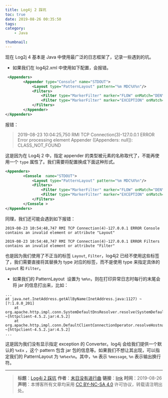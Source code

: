 ```yaml
---
title: Log4j 2 踩坑
toc: true
date: 2019-08-26 00:35:50
tags:
category:
	- Java

thumbnail:
---
```

现在 Log2j 4 基本是 Java 中使用最广泛的日志框架了，记录一些遇到的坑。

<!--more-->

* 如果我们在 log4j2.xml 中使用如下配置，会报错。

```xml
 <Appenders>
        <Appender type="Console" name="STDOUT">
            <Layout type="PatternLayout" pattern="%m MDC%X%n"/>
            <Filters>
                <Filter type="MarkerFilter" marker="FLOW" onMatch="DENY" onMismatch="NEUTRAL"/>
                <Filter type="MarkerFilter" marker="EXCEPTION" onMatch="DENY" onMismatch="ACCEPT"/>
            </Filters>
        </Appender>
</Appenders>
```

报错：

> 2019-08-23 10:04:25,750 RMI TCP Connection(3)-127.0.0.1 ERROR Error processing element Appender ([Appenders: null]): CLASS_NOT_FOUND

这是因为在 Log4j 2 中，指定 appender 的类型被元素的名称取代了，不能再使用一个 `type` 属性了。我们需要将配置换成下面这种形式。

```xml
<Appenders>
        <Console  name="STDOUT">
            <Layout type="PatternLayout" pattern="%m MDC%X%n"/>
            <Filters>
                <Filter type="MarkerFilter" marker="FLOW" onMatch="DENY" onMismatch="NEUTRAL"/>
                <Filter type="MarkerFilter" marker="EXCEPTION" onMatch="DENY" onMismatch="ACCEPT"/>
            </Filters>
        </Console >
</Appenders>
```

同理，我们还可能会遇到如下报错：

```log
2019-08-23 10:54:48,747 RMI TCP Connection(4)-127.0.0.1 ERROR Console contains an invalid element or attribute "Layout"

2019-08-23 10:54:48,747 RMI TCP Connection(4)-127.0.0.1 ERROR Filters contains an invalid element or attribute "Filter"
```

也是因为我们使用了不正当的标签 `Layout`, `Filter`，log4j2 已经不使用这些标签了，我们需要直接将其替换为 type 对应的标签，而不是使用 type 来指定具体的 `Layout`  和 `Filter`。


* 如果我们的 PatternLayout  设置为 `%m%n`，则在打印异常日志时每行的末尾会将 jar 的信息打出来，比如：

```log
...
at java.net.InetAddress.getAllByName(InetAddress.java:1127) ~[?:1.8.0_201]
	at org.apache.http.impl.conn.SystemDefaultDnsResolver.resolve(SystemDefaultDnsResolver.java:45) ~[httpclient-4.5.2.jar:4.5.2]
	at org.apache.http.impl.conn.DefaultClientConnectionOperator.resolveHostname(DefaultClientConnectionOperator.java:262) ~[httpclient-4.5.2.jar:4.5.2]
...
```

这是因为我们没有显示指定 exception 的 Converter。log4j 会给我们提供一个默认的 `%xEx` ，这个 pattern 包含 jar 包的信息等。如果我们不想让其出现，可以指定我们的 PatternLayout 为 `%m%ex%n`。其中，`%m` 表示 `%message`, `%n` 表示输出换行符。

---
> **标题**：[Log4j 2 踩坑](https://dengkaiting.com/2019/08/26/Log4j-2-踩坑/)
> **作者**：[末日没有进行曲](https://dengkaiting.com/)
> **链接**：[link](https://dengkaiting.com/)
> **时间**：2019-08-26
> **声明**：本博客所有文章均采用 [CC BY-NC-SA 4.0](https://creativecommons.org/licenses/by-nc-sa/4.0/deed.zh) 许可协议，转载请注明出处。